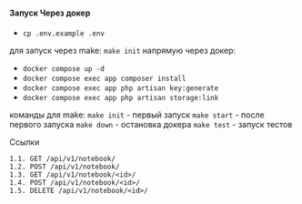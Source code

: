 #### Запуск Через докер
- `cp .env.example .env`

для запуск через make: `make init`
напрямую через докер:
- `docker compose up -d`
- `docker compose exec app composer install`
- `docker compose exec app php artisan key:generate`
- `docker compose exec app php artisan storage:link`

команды для make:
`make init`   - первый запуск
`make start`  - после первого запуска
`make down`   - остановка докера
`make test`   - запуск тестов

Ссылки
```
1.1. GET /api/v1/notebook/
1.2. POST /api/v1/notebook/
1.3. GET /api/v1/notebook/<id>/
1.4. POST /api/v1/notebook/<id>/
1.5. DELETE /api/v1/notebook/<id>/
```
